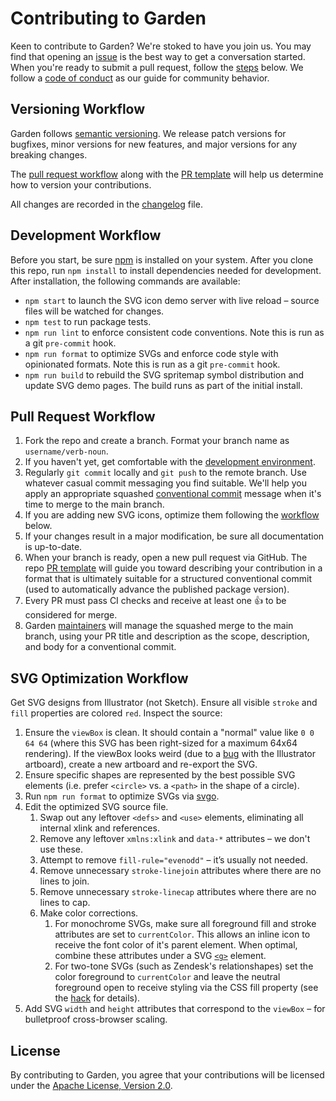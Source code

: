 # Contributing to Garden

Keen to contribute to Garden? We're stoked to have you join us. You may
find that opening an
[issue](https://github.com/zendeskgarden/svg-icons/issues) is the best
way to get a conversation started. When you're ready to submit a pull
request, follow the [steps](#pull-request-workflow) below. We follow a
[code of conduct](CODE_OF_CONDUCT.md) as our guide for community
behavior.

## Versioning Workflow

Garden follows [semantic versioning](https://semver.org/). We release
patch versions for bugfixes, minor versions for new features, and major
versions for any breaking changes.

The [pull request workflow](#pull-request-workflow) along with the [PR
template](PULL_REQUEST_TEMPLATE.md) will help us determine how to
version your contributions.

All changes are recorded in the [changelog](../CHANGELOG.md) file.

## Development Workflow

Before you start, be sure [npm](https://www.npmjs.com/package/npm) is installed
on your system. After you clone this repo, run `npm install` to install
dependencies needed for development. After installation, the following commands
are available:

- `npm start` to launch the SVG icon demo server with live reload
  – source files will be watched for changes.
- `npm test` to run package tests.
- `npm run lint` to enforce consistent code conventions. Note this is run
  as a git `pre-commit` hook.
- `npm run format` to optimize SVGs and enforce code style with opinionated
  formats. Note this is run as a git `pre-commit` hook.
- `npm run build` to rebuild the SVG spritemap symbol distribution and
  update SVG demo pages. The build runs as part of the initial install.

## Pull Request Workflow

1. Fork the repo and create a branch. Format your branch name as
   `username/verb-noun`.
1. If you haven't yet, get comfortable with the [development
   environment](#development-workflow).
1. Regularly `git commit` locally and `git push` to the remote branch.
   Use whatever casual commit messaging you find suitable. We'll help
   you apply an appropriate squashed [conventional
   commit](https://conventionalcommits.org/) message when it's time to
   merge to the main branch.
1. If you are adding new SVG icons, optimize them following the
   [workflow](svg-optimization-workflow) below.
1. If your changes result in a major modification, be sure all
   documentation is up-to-date.
1. When your branch is ready, open a new pull request via GitHub.
   The repo [PR template](PULL_REQUEST_TEMPLATE.md) will guide you
   toward describing your contribution in a format that is ultimately
   suitable for a structured conventional commit (used to automatically
   advance the published package version).
1. Every PR must pass CI checks and receive at least one :+1: to be
   considered for merge.
1. Garden
   [maintainers](https://github.com/orgs/zendeskgarden/teams/maintainers)
   will manage the squashed merge to the main branch, using your PR title and
   description as the scope, description, and body for a conventional
   commit.

## SVG Optimization Workflow

Get SVG designs from Illustrator (not Sketch). Ensure all visible
`stroke` and `fill` properties are colored `red`. Inspect the source:

1. Ensure the `viewBox` is clean. It should contain a "normal" value
   like `0 0 64 64` (where this SVG has been right-sized for a maximum
   64x64 rendering). If the viewBox looks weird (due to a
   [bug](http://graphicdesign.stackexchange.com/questions/39505/illustrator-exporting-svg-viewbox-doesnt-match-artboard-size)
   with the Illustrator artboard), create a new artboard and re-export
   the SVG.
1. Ensure specific shapes are represented by the best possible SVG
   elements (i.e. prefer `<circle>` vs. a `<path>` in the shape of a
   circle).
1. Run `npm run format` to optimize SVGs via
   [svgo](https://www.npmjs.com/package/svgo).
1. Edit the optimized SVG source file.
   1. Swap out any leftover `<defs>` and `<use>` elements, eliminating
      all internal xlink and references.
   1. Remove any leftover `xmlns:xlink` and `data-*` attributes – we
      don't use these.
   1. Attempt to remove `fill-rule="evenodd"` – it’s usually not
      needed.
   1. Remove unnecessary `stroke-linejoin` attributes where there are
      no lines to join.
   1. Remove unnecessary `stroke-linecap` attributes where there are no
      lines to cap.
   1. Make color corrections.
      1. For monochrome SVGs, make sure all foreground fill and
         stroke attributes are set to `currentColor`. This allows
         an inline icon to receive the font color of it's parent
         element. When optimal, combine these attributes under a SVG
         [`<g>`](https://developer.mozilla.org/en-US/docs/Web/SVG/Element/g)
         element.
      1. For two-tone SVGs (such as Zendesk's relationshapes) set
         the color foreground to `currentColor` and leave the neutral
         foreground open to receive styling via the CSS fill property
         (see the
         [hack](https://css-tricks.com/lodge/svg/21-get-two-colors-use/)
         for details).
1. Add SVG `width` and `height` attributes that correspond to the
   `viewBox` – for bulletproof cross-browser scaling.

## License

By contributing to Garden, you agree that your contributions will be
licensed under the [Apache License, Version 2.0](../LICENSE.md).
